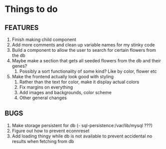 # Things to do

## FEATURES

1. Finish making child component
2. Add more comments and clean up variable names for my stinky code
3. Build a component to allow the user to search for certain flowers from the db
4. Maybe make a section that gets all seeded flowers from the db and their genes?
   1. Possibly a sort functionality of some kind? Like by color, flower etc
5. Make the frontend actually look good with styling
   1. Rather than the text for color, make it display actual colors
   2. Fix margins on everything
   3. Add images and backgrounds, color scheme
   4. Other general changes

## BUGS

1. Make storage persistent for db (- sql-persistence:/var/lib/mysql ???)
2. Figure out how to prevent econnreset
3. Add loading thingy while db is not available to prevent accidental no results when fetching from db
